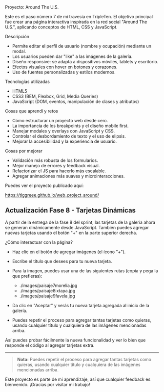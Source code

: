 Proyecto: Around The U.S.

Este es el paso número 7 de mi travesía en TripleTen.
El objetivo principal fue crear una página interactiva inspirada en la red social "Around The U.S.", aplicando conceptos de HTML, CSS y JavaScript.


Descripción

- Permite editar el perfil de usuario (nombre y ocupación) mediante un modal.
- Los usuarios pueden dar "like" a las imágenes de la galería.
- Diseño responsive: se adapta a dispositivos móviles, tablets y escritorio.
- Efectos visuales con hover en botones y corazones.
- Uso de fuentes personalizadas y estilos modernos.

Tecnologías utilizadas

- HTML5
- CSS3 (BEM, Flexbox, Grid, Media Queries)
- JavaScript (DOM, eventos, manipulación de clases y atributos)

Cosas que aprendí y retos

- Cómo estructurar un proyecto web desde cero.
- La importancia de los breakpoints y el diseño mobile first.
- Manejar modales y overlays con JavaScript y CSS.
- Controlar el desbordamiento de texto y el uso de elipsis.
- Mejorar la accesibilidad y la experiencia de usuario.


Cosas por mejorar

- Validación más robusta de los formularios.
- Mejor manejo de errores y feedback visual.
- Refactorizar el JS para hacerlo más escalable.
- Agregar animaciones más suaves y microinteracciones.


Puedes ver el proyecto publicado aquí:


https://tiggreee.github.io/web_project_around/



## Actualización Fase 8 - Tarjetas Dinámicas

A partir de la entrega de la fase 8 del sprint, las tarjetas de la galería ahora se generan dinámicamente desde JavaScript. También puedes agregar nuevas tarjetas usando el botón "+" en la parte superior derecha.

¿Cómo interactuar con la página?

- Haz clic en el botón de agregar imágenes (el ícono "+").
- Escribe el título que desees para tu nueva tarjeta.
- Para la imagen, puedes usar una de las siguientes rutas (copia y pega la que prefieras):

  - ./images/paisaje7morelia.jpg
  - ./images/paisaje8ixtapa.jpg
  - ./images/paisaje9favela.jpg

- Da clic en "Aceptar" y verás tu nueva tarjeta agregada al inicio de la galería.
- Puedes repetir el proceso para agregar tantas tarjetas como quieras, usando cualquier título y cualquiera de las imágenes mencionadas arriba.

Así puedes probar fácilmente la nueva funcionalidad y ver lo bien que responde el código al agregar tarjetas extra.

---

> **Nota:** Puedes repetir el proceso para agregar tantas tarjetas como quieras, usando cualquier título y cualquiera de las imágenes mencionadas arriba.



Este proyecto es parte de mi aprendizaje, así que cualquier feedback es bienvenido. ¡Gracias por visitar mi trabajo!

